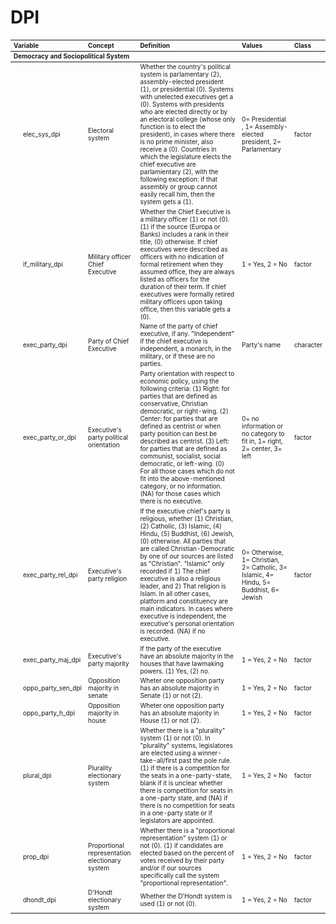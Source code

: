 

# DPI
<table class="table" style="font-size: 10px; margin-left: auto; margin-right: auto;">
 <thead>
  <tr>
   <th style="text-align:left;"> Variable </th>
   <th style="text-align:left;"> Concept </th>
   <th style="text-align:left;"> Definition </th>
   <th style="text-align:left;"> Values </th>
   <th style="text-align:left;"> Class </th>
   
  </tr>
 </thead>
<tbody>
  <tr grouplength="11"><td colspan="6" style="border-bottom: 1px solid;"><strong>Democracy and Sociopolitical System</strong></td></tr>
<tr>
   <td style="text-align:left;padding-left: 2em;" indentlevel="1"> elec_sys_dpi </td>
   <td style="text-align:left;"> Electoral system </td>
   <td style="text-align:left;"> Whether the country's political system is parlamentary (2), assembly-elected president (1), or presidential (0). Systems with unelected executives get a (0). Systems with presidents who are elected directly or by an electoral college (whose only function is to elect the president), in cases where there is no prime minister, also receive a (0). Countries in which the legislature elects the chief executive are parlamientary (2), with the following exception: if that assembly or group cannot easily recall him, then the system gets a (1). </td>
   <td style="text-align:left;"> 0= Presidential , 1= Assembly-elected president, 2= Parlamentary </td>
   <td style="text-align:left;"> factor </td>
   
  </tr>
  <tr>
   <td style="text-align:left;padding-left: 2em;" indentlevel="1"> if_military_dpi </td>
   <td style="text-align:left;"> Military officer Chief Executive </td>
   <td style="text-align:left;"> Whether the Chief Executive is a military officer (1) or not (0). (1) if the source (Europa or Banks) includes a rank in their title, (0) otherwise. If chief executives were described as officers with no indication of formal retirement when they assumed office, they are always listed as officers for the duration of their term. If chief executives were formally retired military officers upon taking office, then this variable gets a (0). </td>
   <td style="text-align:left;"> 1 = Yes, 2 = No </td>
   <td style="text-align:left;"> factor </td>
   
  </tr>
  <tr>
   <td style="text-align:left;padding-left: 2em;" indentlevel="1"> exec_party_dpi </td>
   <td style="text-align:left;"> Party of Chief Executive </td>
   <td style="text-align:left;"> Name of the party of chief executive, if any. "Independent" if the chief executive is independent, a monarch, in the military, or if these are no parties. </td>
   <td style="text-align:left;"> Party's name </td>
   <td style="text-align:left;"> character </td>
   
  </tr>
  <tr>
   <td style="text-align:left;padding-left: 2em;" indentlevel="1"> exec_party_or_dpi </td>
   <td style="text-align:left;"> Executive's party political orientation </td>
   <td style="text-align:left;"> Party orientation with respect to economic policy, using the following criteria: (1) Right: for parties that are defined as conservative, Christian democratic, or right-wing. (2) Center: for parties that are defined as centrist or when party position can best be described as centrist. (3) Left: for parties that are defined as communist, socialist, social democratic, or left-wing. (0) For all those cases which do not fit into the above-mentioned category, or no information. (NA) for those cases which there is no executive. </td>
   <td style="text-align:left;"> 0= no information or no category to fit in, 1= right, 2= center, 3= left </td>
   <td style="text-align:left;"> factor </td>
   
  </tr>
  <tr>
   <td style="text-align:left;padding-left: 2em;" indentlevel="1"> exec_party_rel_dpi </td>
   <td style="text-align:left;"> Executive's party religion </td>
   <td style="text-align:left;"> If the executive chief's party is religious, whether (1) Christian, (2) Catholic, (3) Islamic, (4) Hindu, (5) Buddhist, (6) Jewish, (0) otherwise. All parties that are called Christian-Democratic by one of our sources are listed as "Christian". "Islamic" only recorded if 1) The chief executive is also a religious leader, and 2) That religion is Islam. In all other cases, platform and constituency are main indicators. In cases where executive is independent, the executive's personal orientation is recorded. (NA) if no executive. </td>
   <td style="text-align:left;"> 0= Otherwise, 1= Christian, 2= Catholic, 3= Islamic, 4= Hindu, 5= Buddhist, 6= Jewish </td>
   <td style="text-align:left;"> factor </td>
   
  </tr>
  <tr>
   <td style="text-align:left;padding-left: 2em;" indentlevel="1"> exec_party_maj_dpi </td>
   <td style="text-align:left;"> Executive's party majority </td>
   <td style="text-align:left;"> If the party of the executive have an absolute majority in the houses that have lawmaking powers. (1) Yes, (2) no. </td>
   <td style="text-align:left;"> 1 = Yes, 2 = No </td>
   <td style="text-align:left;"> factor </td>
   
  </tr>
  <tr>
   <td style="text-align:left;padding-left: 2em;" indentlevel="1"> oppo_party_sen_dpi </td>
   <td style="text-align:left;"> Opposition majority in senate </td>
   <td style="text-align:left;"> Wheter one opposition party has an absolute majority in Senate (1) or not (2). </td>
   <td style="text-align:left;"> 1 = Yes, 2 = No </td>
   <td style="text-align:left;"> factor </td>
   
  </tr>
  <tr>
   <td style="text-align:left;padding-left: 2em;" indentlevel="1"> oppo_party_h_dpi </td>
   <td style="text-align:left;"> Opposition majority in house </td>
   <td style="text-align:left;"> Wheter one opposition party has an absolute majority in House (1) or not (2). </td>
   <td style="text-align:left;"> 1 = Yes, 2 = No </td>
   <td style="text-align:left;"> factor </td>
   
  </tr>
  <tr>
   <td style="text-align:left;padding-left: 2em;" indentlevel="1"> plural_dpi </td>
   <td style="text-align:left;"> Plurality electionary system </td>
   <td style="text-align:left;"> Whether there is a "plurality" system (1) or not (0). In "plurality" systems, legislatores are elected using a winner-take-all/first past the pole rule. (1) if there is a competition for the seats in a one-party-state, blank if it is unclear whether there is competition for seats in a one-party state, and (NA) if there is no competition for seats in a one-party state or if legislators are appointed. </td>
   <td style="text-align:left;"> 1 = Yes, 2 = No </td>
   <td style="text-align:left;"> factor </td>
   
  </tr>
  <tr>
   <td style="text-align:left;padding-left: 2em;" indentlevel="1"> prop_dpi </td>
   <td style="text-align:left;"> Proportional representation electionary system </td>
   <td style="text-align:left;"> Whether there is a "proportional representation" system (1) or not (0). (1) if candidates are elected based on the percent of votes received by their party and/or if our sources specifically call the system "proportional representation". </td>
   <td style="text-align:left;"> 1 = Yes, 2 = No </td>
   <td style="text-align:left;"> factor </td>
   
  </tr>
  <tr>
   <td style="text-align:left;padding-left: 2em;" indentlevel="1"> dhondt_dpi </td>
   <td style="text-align:left;"> D'Hondt electionary system </td>
   <td style="text-align:left;"> Whether the D'Hondt system is used (1) or not (0). </td>
   <td style="text-align:left;"> 1 = Yes, 2 = No </td>
   <td style="text-align:left;"> factor </td>
   
  </tr>
</tbody>
</table>

